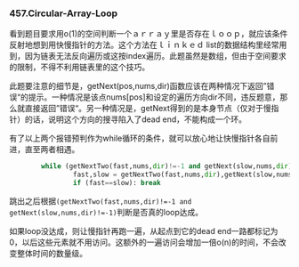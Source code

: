 ### 457.Circular-Array-Loop

看到题目要求用o(1)的空间判断一个ａｒｒａｙ里是否存在ｌｏｏｐ，就应该条件反射地想到用快慢指针的方法。这个方法在ｌｉｎｋｅｄ list的数据结构里经常用到，因为链表无法反向遍历或这按index遍历。此题虽然是数组，但由于空间要求的限制，不得不利用链表里的这个技巧。

此题要注意的细节是，getNext(pos,nums,dir)函数应该在两种情况下返回”错误“的提示。一种情况是该点nums[pos]和设定的遍历方向dir不同，违反题意，那么就直接返回”错误“。另一种情况是，getNext得到的是本身节点（仅对于慢指针）的话，说明这个方向的搜寻陷入了dead end，不能构成一个环。

有了以上两个报错预判作为while循环的条件，就可以放心地让快慢指针各自前进，直至两者相遇。
```py
        while (getNextTwo(fast,nums,dir)!=-1 and getNext(slow,nums,dir)!=-1):
                fast,slow = getNextTwo(fast,nums,dir),getNext(slow,nums,dir)
                if (fast==slow): break
```
跳出之后根据```(getNextTwo(fast,nums,dir)!=-1 and getNext(slow,nums,dir)!=-1)```判断是否真的loop达成。

如果loop没达成，则让慢指针再跑一遍，从起点到它的dead end一路都标记为0，以后这些元素就不用访问。这额外的一遍访问会增加一倍o(n)的时间，不会改变整体时间的数量级。
